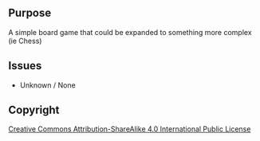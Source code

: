 ## Purpose

A simple board game that could be expanded to something more complex (ie Chess)

## Issues

 - Unknown / None


## Copyright

[Creative Commons Attribution-ShareAlike 4.0 International Public
License](https://creativecommons.org/licenses/by-sa/4.0/deed.en)
